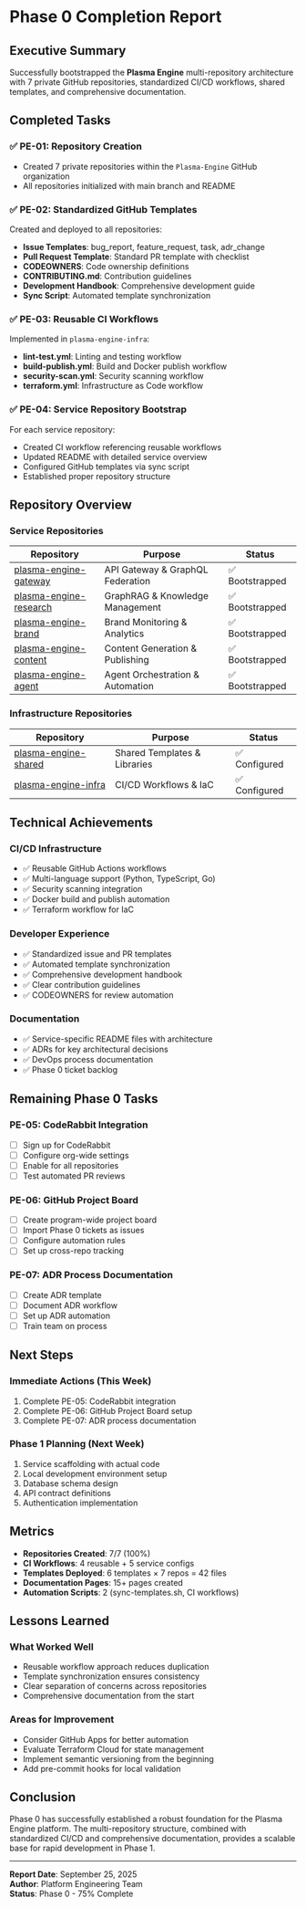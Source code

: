 # Phase 0 Completion Report

## Executive Summary

Successfully bootstrapped the **Plasma Engine** multi-repository architecture with 7 private GitHub repositories, standardized CI/CD workflows, shared templates, and comprehensive documentation.

## Completed Tasks

### ✅ PE-01: Repository Creation
- Created 7 private repositories within the `Plasma-Engine` GitHub organization
- All repositories initialized with main branch and README

### ✅ PE-02: Standardized GitHub Templates
Created and deployed to all repositories:
- **Issue Templates**: bug_report, feature_request, task, adr_change
- **Pull Request Template**: Standard PR template with checklist
- **CODEOWNERS**: Code ownership definitions
- **CONTRIBUTING.md**: Contribution guidelines
- **Development Handbook**: Comprehensive development guide
- **Sync Script**: Automated template synchronization

### ✅ PE-03: Reusable CI Workflows
Implemented in `plasma-engine-infra`:
- **lint-test.yml**: Linting and testing workflow
- **build-publish.yml**: Build and Docker publish workflow
- **security-scan.yml**: Security scanning workflow
- **terraform.yml**: Infrastructure as Code workflow

### ✅ PE-04: Service Repository Bootstrap
For each service repository:
- Created CI workflow referencing reusable workflows
- Updated README with detailed service overview
- Configured GitHub templates via sync script
- Established proper repository structure

## Repository Overview

### Service Repositories

| Repository | Purpose | Status |
|------------|---------|--------|
| [plasma-engine-gateway](https://github.com/Plasma-Engine/plasma-engine-gateway) | API Gateway & GraphQL Federation | ✅ Bootstrapped |
| [plasma-engine-research](https://github.com/Plasma-Engine/plasma-engine-research) | GraphRAG & Knowledge Management | ✅ Bootstrapped |
| [plasma-engine-brand](https://github.com/Plasma-Engine/plasma-engine-brand) | Brand Monitoring & Analytics | ✅ Bootstrapped |
| [plasma-engine-content](https://github.com/Plasma-Engine/plasma-engine-content) | Content Generation & Publishing | ✅ Bootstrapped |
| [plasma-engine-agent](https://github.com/Plasma-Engine/plasma-engine-agent) | Agent Orchestration & Automation | ✅ Bootstrapped |

### Infrastructure Repositories

| Repository | Purpose | Status |
|------------|---------|--------|
| [plasma-engine-shared](https://github.com/Plasma-Engine/plasma-engine-shared) | Shared Templates & Libraries | ✅ Configured |
| [plasma-engine-infra](https://github.com/Plasma-Engine/plasma-engine-infra) | CI/CD Workflows & IaC | ✅ Configured |

## Technical Achievements

### CI/CD Infrastructure
- ✅ Reusable GitHub Actions workflows
- ✅ Multi-language support (Python, TypeScript, Go)
- ✅ Security scanning integration
- ✅ Docker build and publish automation
- ✅ Terraform workflow for IaC

### Developer Experience
- ✅ Standardized issue and PR templates
- ✅ Automated template synchronization
- ✅ Comprehensive development handbook
- ✅ Clear contribution guidelines
- ✅ CODEOWNERS for review automation

### Documentation
- ✅ Service-specific README files with architecture
- ✅ ADRs for key architectural decisions
- ✅ DevOps process documentation
- ✅ Phase 0 ticket backlog

## Remaining Phase 0 Tasks

### PE-05: CodeRabbit Integration
- [ ] Sign up for CodeRabbit
- [ ] Configure org-wide settings
- [ ] Enable for all repositories
- [ ] Test automated PR reviews

### PE-06: GitHub Project Board
- [ ] Create program-wide project board
- [ ] Import Phase 0 tickets as issues
- [ ] Configure automation rules
- [ ] Set up cross-repo tracking

### PE-07: ADR Process Documentation
- [ ] Create ADR template
- [ ] Document ADR workflow
- [ ] Set up ADR automation
- [ ] Train team on process

## Next Steps

### Immediate Actions (This Week)
1. Complete PE-05: CodeRabbit integration
2. Complete PE-06: GitHub Project Board setup
3. Complete PE-07: ADR process documentation

### Phase 1 Planning (Next Week)
1. Service scaffolding with actual code
2. Local development environment setup
3. Database schema design
4. API contract definitions
5. Authentication implementation

## Metrics

- **Repositories Created**: 7/7 (100%)
- **CI Workflows**: 4 reusable + 5 service configs
- **Templates Deployed**: 6 templates × 7 repos = 42 files
- **Documentation Pages**: 15+ pages created
- **Automation Scripts**: 2 (sync-templates.sh, CI workflows)

## Lessons Learned

### What Worked Well
- Reusable workflow approach reduces duplication
- Template synchronization ensures consistency
- Clear separation of concerns across repositories
- Comprehensive documentation from the start

### Areas for Improvement
- Consider GitHub Apps for better automation
- Evaluate Terraform Cloud for state management
- Implement semantic versioning from the beginning
- Add pre-commit hooks for local validation

## Conclusion

Phase 0 has successfully established a robust foundation for the Plasma Engine platform. The multi-repository structure, combined with standardized CI/CD and comprehensive documentation, provides a scalable base for rapid development in Phase 1.

---

**Report Date**: September 25, 2025  
**Author**: Platform Engineering Team  
**Status**: Phase 0 - 75% Complete

